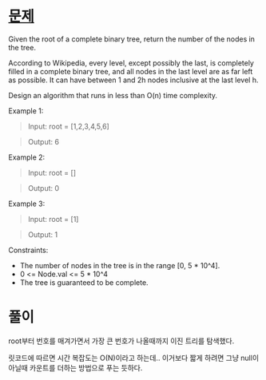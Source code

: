 # [문제](https://leetcode.com/problems/count-complete-tree-nodes/description/)

Given the root of a complete binary tree, return the number of the nodes in the tree.

According to Wikipedia, every level, except possibly the last, is completely filled in a complete binary tree, and all nodes in the last level are as far left as possible. It can have between 1 and 2h nodes inclusive at the last level h.

Design an algorithm that runs in less than O(n) time complexity.

 

Example 1:
> Input: root = [1,2,3,4,5,6]

> Output: 6


Example 2:

> Input: root = []

> Output: 0


Example 3:

> Input: root = [1]

> Output: 1
 

Constraints:
- The number of nodes in the tree is in the range [0, 5 * 10^4].
- 0 <= Node.val <= 5 * 10^4
- The tree is guaranteed to be complete.

# 풀이
root부터 번호를 매겨가면서 가장 큰 번호가 나올때까지 이진 트리를 탐색했다.

릿코드에 따르면 시간 복잡도는 O(N)이라고 하는데.. 이거보다 짧게 하려면 그냥 null이 아닐때 카운트를 더하는 방법으로 푸는 듯하다.
